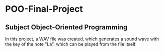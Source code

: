 # POO-Final-Project
## Subject Object-Oriented Programming
In this project, a WAV file was created, which generates a sound wave with the key of the note "La", which can be played from the file itself.
